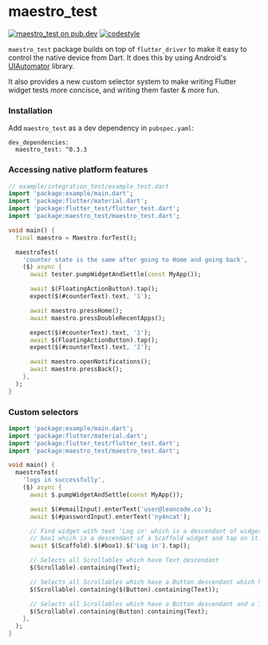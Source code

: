 # maestro_test

[![maestro_test on pub.dev][pub_badge]][pub_link]
[![codestyle][pub_badge_style]][pub_badge_link]

`maestro_test` package builds on top of `flutter_driver` to make it easy to
control the native device from Dart. It does this by using Android's
[UIAutomator][ui_automator] library.

It also provides a new custom selector system to make writing Flutter widget
tests more concisce, and writing them faster & more fun.

### Installation

Add `maestro_test` as a dev dependency in `pubspec.yaml`:

```
dev_dependencies:
  maestro_test: ^0.3.3
```

### Accessing native platform features

```dart
// example/integration_test/example_test.dart
import 'package:example/main.dart';
import 'package:flutter/material.dart';
import 'package:flutter_test/flutter_test.dart';
import 'package:maestro_test/maestro_test.dart';

void main() {
  final maestro = Maestro.forTest();

  maestroTest(
    'counter state is the same after going to Home and going back',
    ($) async {
      await tester.pumpWidgetAndSettle(const MyApp());

      await $(FloatingActionButton).tap();
      expect($(#counterText).text, '1');

      await maestro.pressHome();
      await maestro.pressDoubleRecentApps();

      expect($(#counterText).text, '1');
      await $(FloatingActionButton).tap();
      expect($(#counterText).text, '2');

      await maestro.openNotifications();
      await maestro.pressBack();
    },
  );
}
```

### Custom selectors

```dart
import 'package:example/main.dart';
import 'package:flutter/material.dart';
import 'package:flutter_test/flutter_test.dart';
import 'package:maestro_test/maestro_test.dart';

void main() {
  maestroTest(
    'logs in successfully',
    ($) async {
      await $.pumpWidgetAndSettle(const MyApp());

      await $(#emailInput).enterText('user@leancode.co');
      await $(#passwordInput).enterText('ny4ncat');

      // Find widget with text 'Log in' which is a descendant of widget with key
      // box1 which is a descendant of a Scaffold widget and tap on it.
      await $(Scaffold).$(#box1).$('Log in').tap();

      // Selects all Scrollables which have Text descendant
      $(Scrollable).containing(Text);

      // Selects all Scrollables which have a Button descendant which has a Text descendant
      $(Scrollable).containing($(Button).containing(Text));

      // Selects all Scrollables which have a Button descendant and a Text descendant
      $(Scrollable).containing(Button).containing(Text);
    },
  );
}
```

[pub_badge]: https://img.shields.io/pub/v/maestro_test.svg
[pub_link]: https://pub.dartlang.org/packages/maestro_test
[pub_badge_style]: https://img.shields.io/badge/style-leancode__lint-black
[pub_badge_link]: https://pub.dartlang.org/packages/leancode_lint
[ui_automator]: https://developer.android.com/training/testing/other-components/ui-automator
